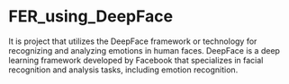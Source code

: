# FER_using_DeepFace
It is project that utilizes the DeepFace framework or technology for recognizing and analyzing emotions in human faces. DeepFace is a deep learning framework developed by Facebook that specializes in facial recognition and analysis tasks, including emotion recognition. 
